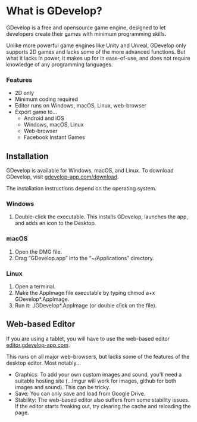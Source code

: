 # What is GDevelop?

GDevelop is a free and opensource game engine, designed to let developers create their games with minimum programming skills.

Unlike more powerful game engines like Unity and Unreal, GDevelop only supports 2D games and lacks some of the more advanced functions.
But what it lacks in power, it makes up for in ease-of-use, and does not require knowledge of any programming languages.

### Features

* 2D only
* Minimum coding required
* Editor runs on Windows, macOS, Linux, web-browser
* Export game to...
    * Android and iOS
    * Windows, macOS, Linux
    * Web-browser
    * Facebook Instant Games

## Installation

GDevelop is available for Windows, macOS, and Linux. To download GDevelop, visit [gdevelop-app.com/download](https://gdevelop-app.com/download).

The installation instructions depend on the operating system.

### Windows
1. Double-click the executable. This installs GDevelop, launches the app, and adds an icon to the Desktop.

### macOS
1. Open the DMG file.
2. Drag “GDevelop.app” into the “~/Applications” directory.

### Linux
1. Open a terminal.
2. Make the AppImage file executable by typing chmod a+x GDevelop*.AppImage.
3. Run it: ./GDevelop*.AppImage (or double click on the file).

## Web-based Editor

If you are using a tablet, you will have to use the web-based editor [editor.gdevelop-app.com](https://editor.gdevelop-app.com).

This runs on all major web-browsers, but lacks some of the features of the desktop editor.
Most notably...

* Graphics: To add your own custom images and sound, you'll need a suitable hosting site (...Imgur will work for images, github for both images and sound). This can be tricky.
* Save: You can only save and load from Google Drive.
* Stability: The web-based editor also suffers from some stability issues. If the editor starts freaking out, try clearing the cache and reloading the page.